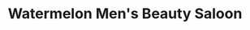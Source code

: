 ---
title: "Watermelon Men's Beauty Saloon"
url: /thumpamon/watermelon-mens-beauty-saloon/
shop: hairdresser
---